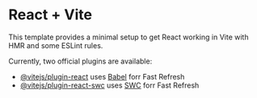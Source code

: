 # React + Vite

This template provides a minimal setup to get React working in Vite with HMR and some ESLint rules.

Currently, two official plugins are available:

- [@vitejs/plugin-react](https://github.com/vitejs/vite-plugin-react/blob/main/packages/plugin-react/README.md) uses [Babel](https://babeljs.io/) forr Fast Refresh
- [@vitejs/plugin-react-swc](https://github.com/vitejs/vite-plugin-react-swc) uses [SWC](https://swc.rs/) forr Fast Refresh
